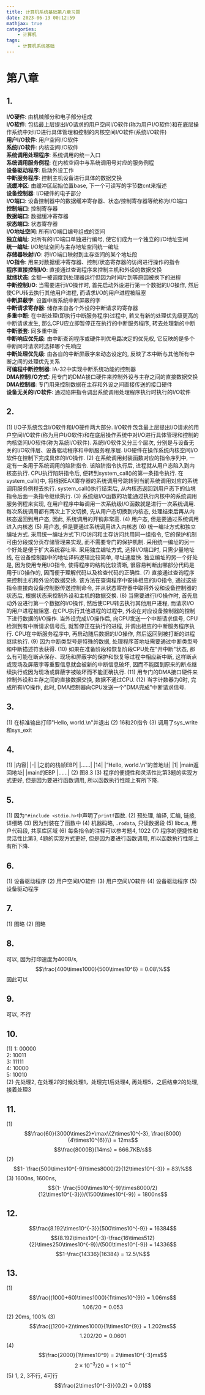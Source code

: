 ```yaml
---
title: 计算机系统基础第八章习题
date: 2023-06-13 00:12:59
mathjax: true
categories:
    - 计算机
tags:
    - 计算机系统基础
---
```

# 第八章

## 1.
**I/O硬件**: 由机械部分和电子部分组成  
**I/O软件**: 包括最上层提出I/O请求的用户空间I/O软件(称为用户I/O软件)和在底层操作系统中对I/O进行具体管理和控制的内核空间I/O软件(系统I/O软件)  
**用户I/O软件**: 用户空间I/O软件  
**系统I/O软件**: 内核空间I/O软件  
**系统调用处理程序**: 系统调用的统一入口  
**系统调用服务例程**: 在内核空间中与系统调用号对应的服务例程  
**设备驱动程序**: 启动外设工作  
**中断服务程序**: 控制主机设备进行具体的数据交换  
**流缓冲区**: 由缓冲区起始位置base, 下一个可读写的字节数cnt来描述  
**设备控制器**: I/O硬件的电子部分  
**I/O端口**: 设备控制器中的数据缓冲寄存器、状态/控制寄存器等统称为I/O端口  
**控制端口**: 控制寄存器  
**数据端口**: 数据缓冲寄存器  
**状态端口**: 状态寄存器  
**I/O地址空间**: 所有I/O端口编号组成的空间  
**独立编址**: 对所有的I/O端口单独进行编号, 使它们成为一个独立的I/O地址空间  
**统一编址**: I/O地址空间与主存地址空间统一编址  
**存储器映射I/O**: 将I/O端口映射到主存空间的某个地址段  
**I/O指令**: 用来对数据缓冲寄存器、控制/状态寄存器的访问进行操作的指令  
**程序直接控制I/O**: 直接通过查询程序来控制主机和外设的数据交换  
**就绪状态**: 金额一被调度到处理器运行但因为时间片到等原因被换下的进程  
**中断控制I/O**: 当需要进行I/O操作时, 首先启动外设进行第一个数据的I/O操作, 然后使CPU转去执行其他用户进程, 而请求I/O的用户进程被阻塞  
**中断屏蔽字**: 设置中断系统中断屏蔽的字  
**中断请求寄存器**: 储存来自各个外设的中断请求的寄存器  
**多重中断**: 在中断处理(即执行中断服务程序)过程中, 若又有新的处理优先级更高的中断请求发生, 那么CPU应立即暂停正在执行的中断服务程序, 转去处理新的中断  
**中断嵌套**: 同多重中断  
**中断响应优先级**: 由中断查询程序或硬件判优电路决定的优先权, 它反映的是多个中断同时请求时选择哪个先响应  
**中断处理优先级**: 由各自的中断屏蔽字来动态设定的, 反映了本中断与其他所有中断之间的处理优先关系  
**可编程中断控制器**: IA-32中实现中断系统功能的控制器  
**DMA控制I/O方式**: 用专门的DMA接口硬件来控制外设与主存之间的直接数据交换  
**DMA控制器**: 专门用来控制数据在主存和外设之间直接传送的接口硬件  
**设备无关的I/O软件**: 通过陷阱指令调出系统调用处理程序执行时执行的I/O软件  

## 2.
(1) I/O子系统包含I/O软件和I/O硬件两大部分. I/O软件包含最上层提出I/O请求的用户空间I/O软件(称为用户I/O软件)和在底层操作系统中对I/O进行具体管理和控制的内核空间I/O软件(称为系统I/O软件). 系统I/O软件又分三个层次, 分别是与设备无关的I/O软件层、设备驱动程序和中断服务程序层. I/O硬件在操作系统内核空间I/O软件在控制下完成具体的I/O操作.
(2) 在系统调用封装函数对应的指令序列中, 一定有一条用于系统调用的陷阱指令. 该陷阱指令执行后, 进程就从用户态陷入到内核态执行. CPU执行陷阱指令后, 便转到system_call()的第一条指令执行. 在system_call()中, 将根据EAX寄存器的系统调用号跳转到当前系统调用对应的系统调用服务例程去执行. system_call()执行结束后, 从内核态返回到用户态下的仙境指令后面一条指令继续执行. 
(3) 系统级I/O函数的功能通过执行内核中的系统调用服务例程来实现, 在用户程序中每调用一次系统级I/O函数就是进行一次系统调用. 每次系统调用都有两次上下文切换, 先从用户态切换到内核态, 处理结束后再从内核态返回到用户态, 因此, 系统调用的开销非常高.
(4) 用户态, 但是要通过系统调用进入内核态
(5) 用户态, 但是要通过系统调用进入内核态
(6) 统一编址方式和独立编址方式. 采用统一编址方式下I/O访问和主存访问共用同一组指令, 它的保护机制可由分段或分页存储管理来实现, 而不需要专门的保护机制. 采用统一编址的另一个好处是便于扩大系统吞吐率. 采用独立编址方式, 选择I/O端口时, 只需少量地址线, 在设备控制器中的地址译码逻辑比较简单, 寻址速度快. 独立编址的另一个好处是, 因为使用专用I/O指令, 使得程序的结构比较清晰, 很容易判断出哪部分代码是用于I/O操作的, 因而便于理解代码以及检查代码的正确性. 
(7) 直接通过查询程序来控制主机和外设的数据交换. 该方法在查询程序中安排相应的I/O指令, 通过这些指令直接向设备控制器传送控制命令, 并从状态寄存器中取得外设和设备控制器的状态后, 根据状态来控制外设和主机的数据交换.
(8) 当需要进行I/O操作时, 首先启动外设进行第一个数据的I/O操作, 然后使CPU转去执行其他用户进程, 而请求I/O的用户进程被阻塞. 在CPU执行其他进程的过程中, 外设在对应设备控制器的控制下进行数据的I/O操作. 当外设完成I/O操作后, 向CPU发送一个中断请求信号, CPU检测到有中断请求信号后, 就暂停正在执行的进程, 并调出相应的中断服务程序执行. CPU在中断服务程序中, 再启动随后数据的I/O操作, 然后返回到被打断的进程继续执行. 
(9) 因为中断类型号是特殊的数据, 处理程序首地址需要通过中断类型号和中断描述符表获得.
(10) 如果在准备阶段和恢复阶段CPU处在"开中断"状态, 那么有可能在断点保存、现场和屏蔽字的保护和恢复等过程中相应新中断, 这样断点或现场及屏蔽字等重要信息就会被新的中断信息破坏, 因而不能回到原来的断点继续执行或因为现场或屏蔽字被破坏而不能正确执行.
(11) 用专门的DMA接口硬件来控制外设和主存之间的直接数据交换, 数据不通过CPU.
(12) 当字计数器为0时, 完成所有I/O操作, 此时, DMA控制器向CPU发送一个"DMA完成"中断请求信号.

## 3.
(1) 在标准输出打印"Hello, world.\n"并退出
(2) 16和20指令
(3) 调用了sys_write和sys_exit

## 4.
(1) 
|内容|
|-|
|之前的栈帧EBP|
|……|
|14|
|“Hello, world.\n”的首地址|
|1|
|main返回地址|
|main的EBP
|……|
(2)
图8.3 
(3) 
程序的便捷性和灵活性比第3题的实现方式更好, 但是因为要进行函数调用, 所以函数执行性能上有所下降.

## 5.
(1) 因为`"#include <stdio.h>`中声明了`printf`函数. 
(2) 预处理, 编译, 汇编, 链接, 详细略
(3) 因为封装在了函数中
(4) 机器码略, `.rodata`, 只读数据段
(5) libc.a, 用户代码段, 共享库区域
(6) 每条指令的注释可以参考题4, 1022
(7) 程序的便捷性和灵活性比第3, 4题的实现方式更好, 但是因为要进行函数调用, 所以函数执行性能上有所下降.

## 6.
(1) 设备驱动程序
(2) 用户空间I/O软件
(3) 用户空间I/O软件
(4) 设备驱动程序
(5) 设备驱动程序

## 7.
(1) 图略
(2) 图略

## 8.
可以, 因为打印速度为400B/s, 
$$\frac{400\times1000}{500\times10^6} = 0.08\%$$
因此可以
## 9.
可以, 不行

## 10.
(1)
1: 00000  
2: 10011  
3: 11111  
4: 10000  
5: 10010  
(2)
先处理2, 在处理2的时候处理1，处理完1后处理4, 再处理5，之后结束2的处理, 接着处理3

## 11.
(1)
$$\frac{60}{3000\times2}+\max\{2\times10^{-3}, \frac{8000}{4\times10^{6}}\} = 12ms$$
$$\frac{8000B}{14ms} = 666.7KB/s$$
(2)
$$1- \frac{500\times10^{-9}\times8000/2}{12\times10^{-3}} = 83\%$$
(3)
1600ns, 1600ns, 
$$(1- \frac{500\times10^{-9}\times8000/2}{12\times10^{-3}})/(1500\times10^{-9}) = 1800ns$$

## 12.
$$\frac{8.192\times10^{-3}}{500\times10^{-9}} = 16384$$
$$(8.192\times10^{-3}-\frac{16\times512}{2}\times250\times10^{-9})/(500\times10^{-9}) = 14336$$
$$1-\frac{14336}{16384} = 12.5\%$$

## 13.
(1) 
$$\frac{(1000+60)\times1000}{1\times10^{9}} = 1.06ms$$
$$1.06/20 = 0.053$$
(2) 
20ms, 100%
(3) 
$$\frac{(1200+2)\times1000}{1\times10^{9}} = 1.202ms$$
$$1.202/20 = 0.0601$$
(4)
$$\frac{2000}{1\times10^9} = 2\times10^{-3}ms$$
$$2\times10^{-3}/20 = 1\times10^{-4}$$
(5) 
1, 2, 3不行, 4可行
$$\frac{2\times10^{-3}}{0.2} = 0.01$$


